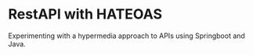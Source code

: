 # RestAPI with HATEOAS

Experimenting with a hypermedia approach to APIs using Springboot and Java.
